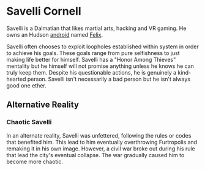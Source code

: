 # Savelli Cornell

Savelli is a Dalmatian that likes martial arts, hacking and VR gaming. He owns an Hudson [android](../universe/androids.md) named [Felix](felix.md).

Savelli often chooses to exploit loopholes established within system in order to achieve his goals. These goals range from pure selfishness to just making life better for himself. Savelli has a "Honor Among Thieves" mentality but he himself will not promise anything unless he knows he can truly keep them. Despite his questionable actions, he is genuinely a kind-hearted person. Savelli isn't necessarily a bad person but he isn't always good one ether.

## Alternative Reality

### Chaotic Savelli

In an alternate reality, Savelli was unfettered, following the rules or codes that benefited him. This lead to him eventually overthrowing Furtropolis and remaking it in his own image. However, a civil war broke out during his rule that lead the city's eventual collapse. The war gradually caused him to become more chaotic.